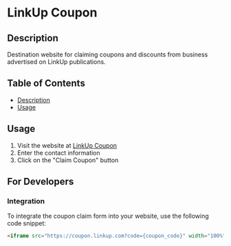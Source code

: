 # LinkUp Coupon

## Description
Destination website for claiming coupons and discounts from business advertised on LinkUp publications.

## Table of Contents
- [Description](#description)
- [Usage](#usage)

## Usage
1. Visit the website at [LinkUp Coupon](https://coupon.linkup.com?code={coupon_code})
3. Enter the contact information
2. Click on the "Claim Coupon" button

## For Developers
### Integration
To integrate the coupon claim form into your website, use the following code snippet:
```html
<iframe src="https://coupon.linkup.com?code={coupon_code}" width="100%" height="1000px" frameborder="0"></iframe>
```
